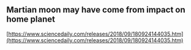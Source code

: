 ## Martian moon may have come from impact on home planet
  
  [https://www.sciencedaily.com/releases/2018/09/180924144035.htm](https://www.sciencedaily.com/releases/2018/09/180924144035.htm)